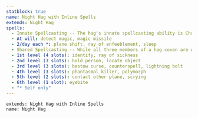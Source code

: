 ```yaml
---
statblock: true
name: Night Hag with Inline Spells
extends: Night Hag
spells:
  - Innate Spellcasting -- The hag's innate spellcasting ability is Charisma (spell save DC 14, +6 to hit with spell attacks). She can innately cast the following spells, requiring no material components
  - At will: detect magic, magic missile
  - 2/day each *: plane shift, ray of enfeeblement, sleep
  - Shared Spellcasting -- While all three members of a hag coven are within 30 feet of one another, they can each cast the following spells from the wizard's spell list but must share the spell slots among themselves. For casting these spells, each hag is a 12th-level spellcaster that uses Intelligence as her spellcasting ability. The spell save DC is 12+the hag's Intelligence modifier, and the spell attack bonus is 4+the hag's Intelligence modifier.
  - 1st level (4 slots): identify, ray of sickness
  - 2nd level (3 slots): hold person, locate object
  - 3rd level (3 slots): bestow curse, counterspell, lightning bolt
  - 4th level (3 slots): phantasmal killer, polymorph
  - 5th level (2 slots): contact other plane, scrying
  - 6th level (1 slot): eyebite
  - "* Self only"
---
```


```statblock
extends: Night Hag with Inline Spells
name: Night Hag
```

```dataviewjs
```